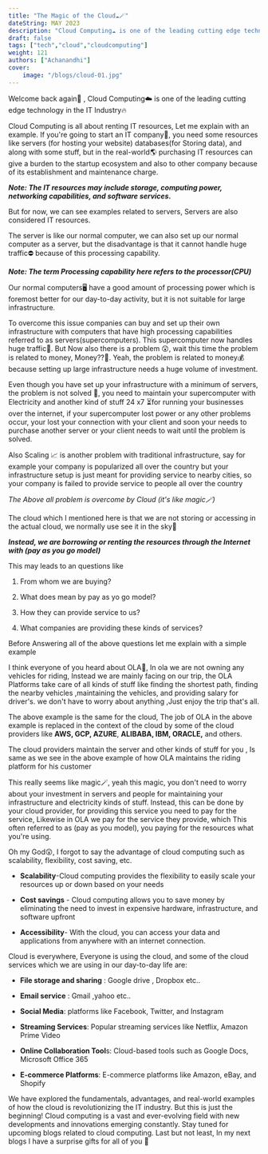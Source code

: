 ```yaml
---
title: "The Magic of the Cloud☁️🪄"
dateString: MAY 2023
description: "Cloud Computing☁️ is one of the leading cutting edge technology in the IT Industry🔥"
draft: false
tags: ["tech","cloud","cloudcomputing"]
weight: 121
authors: ["Achanandhi"]
cover:
    image: "/blogs/cloud-01.jpg"
---
```



Welcome back again🥳 , Cloud Computing☁️ is one of the leading cutting edge technology in the IT Industry🔥

Cloud Computing is all about renting IT resources, Let me explain with an example. If you're going to start an IT company🏢, you need some resources like servers (for hosting your website) databases(for Storing data), and along with some stuff, but in the real-world🌎 purchasing IT resources can give a burden to the startup ecosystem and also to other company because of its establishment and maintenance charge.

**_Note: The IT resources may include storage, computing power, networking capabilities, and software services._**

But for now, we can see examples related to servers, Servers are also considered IT resources.

The server is like our normal computer, we can also set up our normal computer as a server, but the disadvantage is that it cannot handle huge traffic⛔ because of this processing capability.

**_Note: The term Processing capability here refers to the processor(CPU)_**

Our normal computers🖥️ have a good amount of processing power which is foremost better for our day-to-day activity, but it is not suitable for large infrastructure.

To overcome this issue companies can buy and set up their own infrastructure with computers that have high processing capabilities referred to as servers(supercomputers). This supercomputer now handles huge traffic🦾. But Now also there is a problem 😲, wait this time the problem is related to money, Money??🤔. Yeah, the problem is related to money💰 because setting up large infrastructure needs a huge volume of investment.

Even though you have set up your infrastructure with a minimum of servers, the problem is not solved 🥲, you need to maintain your supercomputer with Electricity and another kind of stuff 24 x7 ⏳for running your businesses over the internet, if your supercomputer lost power or any other problems occur, your lost your connection with your client and soon your needs to purchase another server or your client needs to wait until the problem is solved.

Also Scaling 📈 is another problem with traditional infrastructure, say for example your company is popularized all over the country but your infrastructure setup is just meant for providing service to nearby cities, so your company is failed to provide service to people all over the country

_The Above all problem is overcome by Cloud (it's like magic🪄)_

The cloud which I mentioned here is that we are not storing or accessing in the actual cloud, we normally use see it in the sky🤣

_**Instead, we are borrowing or renting the resources through the Internet with (pay as you go model)**_

This may leads to an questions like

1. From whom we are buying?

3. What does mean by pay as yo go model?

5. How they can provide service to us?

7. What companies are providing these kinds of services?

Before Answering all of the above questions let me explain with a simple example

I think everyone of you heard about OLA🚗, In ola we are not owning any vehicles for riding, Instead we are mainly facing on our trip, the OLA Platforms take care of all kinds of stuff like finding the shortest path, finding the nearby vehicles ,maintaining the vehicles, and providing salary for driver's. we don't have to worry about anything ,Just enjoy the trip that's all.

The above example is the same for the cloud, The job of OLA in the above example is replaced in the context of the cloud by some of the cloud providers like **AWS, GCP, AZURE**, **ALIBABA, IBM, ORACLE,** and others.

The cloud providers maintain the server and other kinds of stuff for you , Is same as we see in the above example of how OLA maintains the riding platform for his customer

This really seems like magic🪄, yeah this magic, you don't need to worry about your investment in servers and people for maintaining your infrastructure and electricity kinds of stuff. Instead, this can be done by your cloud provider, for providing this service you need to pay for the service, Likewise in OLA we pay for the service they provide, which This often referred to as (pay as you model), you paying for the resources what you're using.

Oh my God😲, I forgot to say the advantage of cloud computing such as scalability, flexibility, cost saving, etc.

- **Scalability**\-Cloud computing provides the flexibility to easily scale your resources up or down based on your needs

- **Cost savings** - Cloud computing allows you to save money by eliminating the need to invest in expensive hardware, infrastructure, and software upfront

- **Accessibility**\- With the cloud, you can access your data and applications from anywhere with an internet connection.

Cloud is everywhere, Everyone is using the cloud, and some of the cloud services which we are using in our day-to-day life are:

- **File storage and sharing** : Google drive , Dropbox etc..

- **Email service** : Gmail ,yahoo etc..

- **Social Media**: platforms like Facebook, Twitter, and Instagram

- **Streaming Services**: Popular streaming services like Netflix, Amazon Prime Video

- **Online Collaboration Tool**s: Cloud-based tools such as Google Docs, Microsoft Office 365

- **E-commerce Platforms**: E-commerce platforms like Amazon, eBay, and Shopify

We have explored the fundamentals, advantages, and real-world examples of how the cloud is revolutionizing the IT industry. But this is just the beginning! Cloud computing is a vast and ever-evolving field with new developments and innovations emerging constantly. Stay tuned for upcoming blogs related to cloud computing. Last but not least, In my next blogs I have a surprise gifts for all of you 💯
